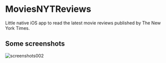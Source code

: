 # MoviesNYTReviews
Little native iOS app to read the latest movie reviews published by The New York Times.

## Some screenshots

![screenshots002](https://cloud.githubusercontent.com/assets/14217634/25306232/42730722-2789-11e7-9a92-2ae7fd426195.png)
